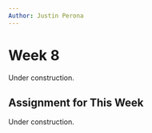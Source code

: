 ```yaml
---
Author: Justin Perona
---
```


# Week 8

Under construction.

## Assignment for This Week

Under construction.
